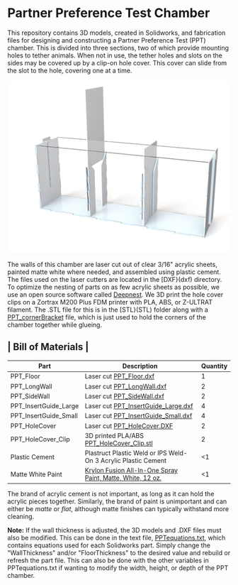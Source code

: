 # Partner Preference Test Chamber

This repository contains 3D models, created in Solidworks, and fabrication files for designing and constructing a Partner Preference Test (PPT) chamber. This is divided into three
sections, two of which provide mounting holes to tether animals. When not in use, the tether holes and slots on the sides may be covered up by a clip-on hole cover. This cover
can slide from the slot to the hole, covering one at a time.

![alt text](images/PPT.JPG)

The walls of this chamber are laser cut out of clear 3/16" acrylic sheets, painted matte white where needed, and assembled using plastic cement. The files used on the laser 
cutters are located in the [DXF}(dxf) directory. To optimize the nesting of parts on as few acrylic sheets as possible, we use an open source software called 
[Deepnest](https://deepnest.io/). We 3D print the hole cover clips on a Zortrax M200 Plus FDM printer with PLA, ABS, or Z-ULTRAT filament. The .STL file for this is in the 
[STL}(STL) folder along with a [PPT_cornerBracket](PPT_cornerBracket.STL) file, which is just used to hold the corners of the chamber together while glueing.


|       Bill of Materials      |
--------------------------------
|Part|Description|Quantity|
-----|------------|-------|
PPT_Floor             |Laser cut [PPT_Floor.dxf](/DXF/PPT_Floor.dxf)|1|
PPT_LongWall          |Laser cut [PPT_LongWall.dxf](/DXF/PPT_LongWall.dxf)|2|
PPT_SideWall          |Laser cut [PPT_SideWall.dxf](/DXF/PPT_SideWall.dxf)|2|
PPT_InsertGuide_Large |Laser cut [PPT_InsertGuide_Large.dxf](/DXF/PPT_InsertGuide_Large.dxf)|4|
PPT_InsertGuide_Small |Laser cut [PPT_InsertGuide_Small.dxf](/DXF/PPT_InsertGuide_Small.dxf)|4|
PPT_HoleCover         |Laser cut [PPT_HoleCover.DXF](/DXF/PPT_HoleCover.DXF)|2|
PPT_HoleCover_Clip    |3D printed PLA/ABS [PPT_HoleCover_Clip.stl](/STL/PPT_HoleCover_Clip.stl)|2|
Plastic Cement        |Plastruct Plastic Weld or IPS Weld-On 3 Acrylic Plastic Cement|<1|
Matte White Paint     |[Krylon Fusion All-In-One Spray Paint, Matte, White, 12 oz.](https://www.walmart.com/ip/Krylon-Fusion-All-In-One-Spray-Paint-Matte-White-12-oz/678882687)|<1|

The brand of acrylic cement is not important, as long as it can hold the acrylic pieces together. Similarly, the brand of paint is unimportant and can either be *matte* or *flat*,
although matte finishes can typically withstand more cleaning.

**Note:** If the wall 
thickness is adjusted, the 3D models and .DXF files must also be modified. This can be done in the text file, [PPTequations.txt](PPTequations.txt), which contains equations
used for each Solidworks part. Simply change the "WallThickness" and/or "FloorThickness" to the desired value and rebuild or refresh the part file. This can also be done with the
other variables in PPTequations.txt if wanting to modify the width, height, or depth of the PPT chamber.

